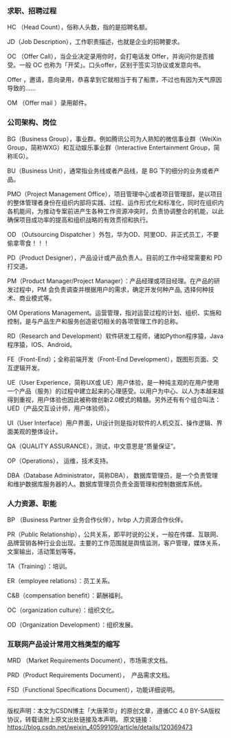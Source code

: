 ### 求职、招聘过程

HC （Head Count），俗称人头数，指的是招聘名额。

JD（Job Description），工作职责描述，也就是企业的招聘要求。

OC （Offer Call），当企业决定录用你时，会打电话发 Offer，并询问你是否接受。一般 OC 也称为「开奖」。口头offer，区别于签实习协议或发意向书。

Offer ，邀请，意向录用，恭喜拿到它就相当于有了船票，不过也有因为天气原因导致的……

OM （Offer mail ）录用邮件。

### 公司架构、岗位

BG（Business Group），事业群。例如腾讯公司为人熟知的微信事业群（WeiXin Group，简称WXG）和互动娱乐事业群（Interactive Entertainment Group，简称IEG）。

BU（Business Unit），通常指业务线或者产品线，是 BG 下的细分的业务或者产品。

PMO（Project Management Office），项目管理中心或者项目管理部，是以项目的整体管理者身份在组织内部将实践、过程、运作形式化和标准化，同时在组织内各机能间，为推动专案前进产生各种工作资源冲突时，负责协调整合的机能，以此确保项目成功率的提高和组织战略的有效贯彻和执行。

OD （Outsourcing Dispatcher ）外包，华为OD、阿里OD、非正式员工，不要偷拿零食！！！

PD（Product Designer），产品设计或产品负责人。目前的工作中经常需要和 PD 打交道。

PM（Product Manager/Project Manager）：产品经理或项目经理。在产品的研发过程中，PM 会负责调查并根据用户的需求，确定开发何种产品, 选择何种技术、商业模式等。

OM Operations Management。运营管理，指对运营过程的计划、组织、实施和控制，是与产品生产和服务创造密切相关的各项管理工作的总称。

RD（Research and Development）软件研发工程师，诸如Python程序猿，Java程序猿，IOS、Android。

FE（Front-End）；全称前端开发（Front-End Development），既图形页面、交互逻辑开发。

UE（User Experience，简称UX或 UE）用户体验，是一种纯主观的在用户使用一个产品（服务）的过程中建立起来的心理感受。以用户为中心、以人为本越来越得到重视，用户体验也因此被称做创新2.0模式的精髓。另外还有有个组合叫法：UED（产品交互设计师，用户体验师）。

UI（User Interface）用户界面，UI设计则是指对软件的人机交互、操作逻辑、界面美观的整体设计。

QA（QUALITY ASSURANCE），测试，中文意思是“质量保证”。

OP（Operations）， 运维，技术支持。

DBA（Database Administrator，简称DBA）， 数据库管理员，是一个负责管理和维护数据库服务器的人。数据库管理员负责全面管理和控制数据库系统。

### 人力资源、职能

BP （Business Partner 业务合作伙伴），hrbp 人力资源合作伙伴。

PR（Public Relationship），公共关系，即平时说的公关，一般在传媒、互联网、品牌营销各种行业会出现。主要的工作范围就是舆情监测，客户管理，媒体关系，文案输出，活动策划等等。

TA（Training）：培训。

ER（employee relations）：员工关系。

C&B（compensation benefit）：薪酬福利。

OC（organization culture）：组织文化。

OD（Organization Development）：组织发展。

### 互联网产品设计常用文档类型的缩写

MRD （Market Requirements Document），市场需求文档。

PRD（Product Requirements Document），　产品需求文档。

FSD（Functional Specifications Document），功能详细说明。

---

版权声明：本文为CSDN博主「大唐荣华」的原创文章，遵循CC 4.0 BY-SA版权协议，转载请附上原文出处链接及本声明。
原文链接：https://blog.csdn.net/weixin_40599109/article/details/120369473